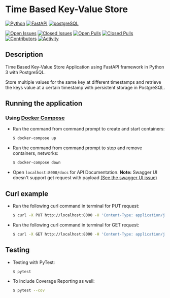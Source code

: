 # Time Based Key-Value Store


[![Python](https://img.shields.io/badge/python-3670A0?style=for-the-badge&logo=python&logoColor=ffdd54)](https://docs.python.org/3/)
[![FastAPI](https://img.shields.io/badge/FastAPI-005571?style=for-the-badge&logo=fastapi)](https://fastapi.tiangolo.com/)
[![postgreSQL](https://img.shields.io/badge/PostgreSQL-316192?style=for-the-badge&logo=postgresql&logoColor=white)](https://www.postgresql.org/)

[![Open Issues](https://img.shields.io/github/issues-raw/Nomow/time-based-key-value-store?style=for-the-badge)](https://github.com/Nomow/time-based-key-value-store/issues)
[![Closed Issues](https://img.shields.io/github/issues-closed-raw/Nomow/time-based-key-value-store?style=for-the-badge)](https://github.com/Nomow/time-based-key-value-store/issues?q=is%3Aissue+is%3Aclosed)
[![Open Pulls](https://img.shields.io/github/issues-pr-raw/0xTheProDev/fastapi-clean-example?style=for-the-badge)](https://github.com/Nomow/time-based-key-value-store/pulls)
[![Closed Pulls](https://img.shields.io/github/issues-pr-closed-raw/Nomow/time-based-key-value-store?style=for-the-badge)](https://github.com/Nomow/time-based-key-value-store/pulls?q=is%3Apr+is%3Aclosed)
[![Contributors](https://img.shields.io/github/contributors/Nomow/time-based-key-value-store?style=for-the-badge)](https://github.com/Nomow/time-based-key-value-store/graphs/contributors)
[![Activity](https://img.shields.io/github/last-commit/Nomow/time-based-key-value-store?style=for-the-badge&label=most%20recent%20activity)](https://github.com/Nomow/time-based-key-value-store/pulse)

## Description
Time Based Key-Value Store Application using FastAPI framework in Python 3 with PostgreSQL.

Store multiple values for the same key at different timestamps and retrieve the keys value at a certain timestamp with persistent storage in PostgreSQL.

## Running the application
### Using  [Docker Compose](https://docs.docker.com/compose/)

- Run the command from command prompt to create and start containers:
  ```sh
  $ docker-compose up
  ```

- Run the command from command prompt to stop and remove containers, networks:
  ```sh
  $ docker-compose down
  ```

- Open `localhost:8000/docs` for API Documentation. **Note:** Swagger UI doesn't support get request with payload [(See the swagger UI issue)](https://github.com/swagger-api/swagger-ui/issues/2136)

## Curl example

- Run the following curl command in terminal for PUT request:
  ```sh
  $ curl -X PUT http://localhost:8000 -H 'Content-Type: application/json' -d '{"key": "mykey", "value": "abc", "timestamp" : 143111}' -i
  ```
- Run the following curl command in terminal for GET request:
  ```sh
  $ curl -X GET http://localhost:8000 -H 'Content-Type: application/json' -d '{"key": "mykey", "value": "abc", "timestamp" : 143111}' -i
  ```


## Testing
- Testing with PyTest:

  ```sh
  $ pytest
  ```
- To include Coverage Reporting as well:
  ```sh
  $ pytest --cov
  ```


